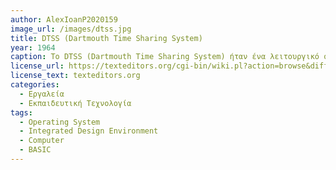 ```yaml
---
author: AlexIoanP2020159
image_url: /images/dtss.jpg
title: DTSS (Dartmouth Time Sharing System)
year: 1964
caption: Το DTSS (Dartmouth Time Sharing System) ήταν ένα λειτουργικό σύστημα που αναπτύχθηκε από το πανεπιστήμιο Dartmouth το 1964 και χρησιμοποιήθηκε για να εξυπηρετήσει ένα σύστημα διαμοιραζόμενης χρονομοίρας για τους υπολογιστές του πανεπιστημίου, επιτρέποντας σε πολλαπλούς χρήστες να δουλεύουν παράλληλα στον ίδιο υπολογιστή και παρέχοντάς τους "έτοιμες", κάποιες βασικές εντολές (SAVE, SCRATCH, RUN κλπ.), πράγμα που βοήθησε ιδιαίτερα στην εκπαίδευση αρχάριων προγραμματιστών. Γι' αυτόν τον λόγο το DTSS θεωρείται ένα από τα πρώτα Ολοκληρωμένα περιβάλλοντα ανάπτυξης (IDE).
license_url: https://texteditors.org/cgi-bin/wiki.pl?action=browse&diff=1&id=PWB
license_text: texteditors.org
categories:
  - Εργαλεία
  - Εκπαιδευτική Τεχνολογία
tags:
  - Operating System
  - Integrated Design Environment
  - Computer
  - BASIC
---
```


